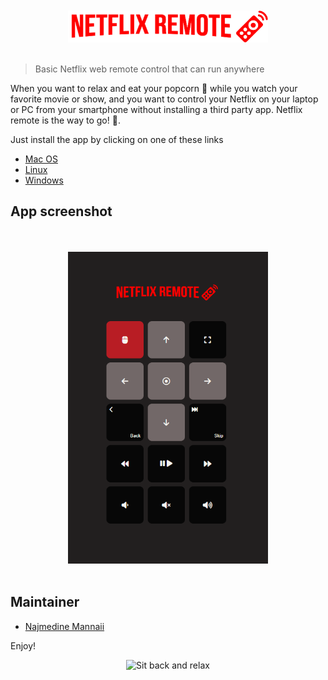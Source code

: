<div align="center">
<br><br>
    <img src="media/netflix-remote.png" width="320" alt="netflix remote">
<br><br>
</div>

> Basic Netflix web remote control that can run anywhere

When you want to relax and eat your popcorn 🍿 while you watch your favorite movie or show, 
and you want to control your Netflix on your laptop or PC from your smartphone without installing a third party
app. Netflix remote is the way to go! 🚀.

Just install the app by clicking on one of these links

- [Mac OS]()
- [Linux]()
- [Windows]()

## App screenshot
<div align="center">
<br><br>
    <img src="media/ui-screenshot.png" width="320" alt="netflix remote">
<br><br>
</div>

## Maintainer
- [Najmedine Mannaii](https://github.com/nmannaii)

Enjoy!
<div align="center">

![Sit back and relax](https://media4.giphy.com/media/m9pblNxVIU9FXAdWSk/giphy.gif?cid=ecf05e47bjkqr68fxtf6v1du8v3wo1d4cutdb9mq0uyte5yg&rid=giphy.gif&ct=g)

</div>

